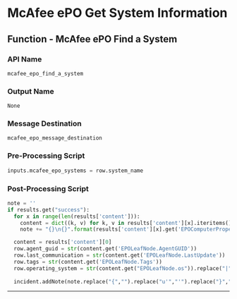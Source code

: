<!--
    DO NOT MANUALLY EDIT THIS FILE
    THIS FILE IS AUTOMATICALLY GENERATED WITH resilient-sdk codegen
-->

# McAfee ePO Get System Information

## Function - McAfee ePO Find a System

### API Name
`mcafee_epo_find_a_system`

### Output Name
`None`

### Message Destination
`mcafee_epo_message_destination`

### Pre-Processing Script
```python
inputs.mcafee_epo_systems = row.system_name
```

### Post-Processing Script
```python
note = ''
if results.get("success"):
  for x in range(len(results['content'])):
    content = dict((k, v) for k, v in results['content'][x].iteritems() if v and "N/A" not in str(v))
    note += "{}\n{}".format(results['content'][x].get('EPOComputerProperties.ComputerName'), str(content))

  content = results['content'][0]
  row.agent_guid = str(content.get('EPOLeafNode.AgentGUID'))
  row.last_communication = str(content.get('EPOLeafNode.LastUpdate'))
  row.tags = str(content.get('EPOLeafNode.Tags'))
  row.operating_system = str(content.get("EPOLeafNode.os")).replace("|", " | ")
  
  incident.addNote(note.replace("{","").replace("u'","'").replace("}","\n\n"))
```

---

